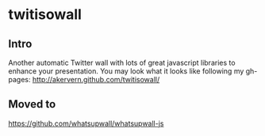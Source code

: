 # twitisowall

## Intro

Another automatic Twitter wall with lots of great javascript libraries to enhance your presentation.
You may look what it looks like following my gh-pages: http://akervern.github.com/twitisowall/

## Moved to

https://github.com/whatsupwall/whatsupwall-js